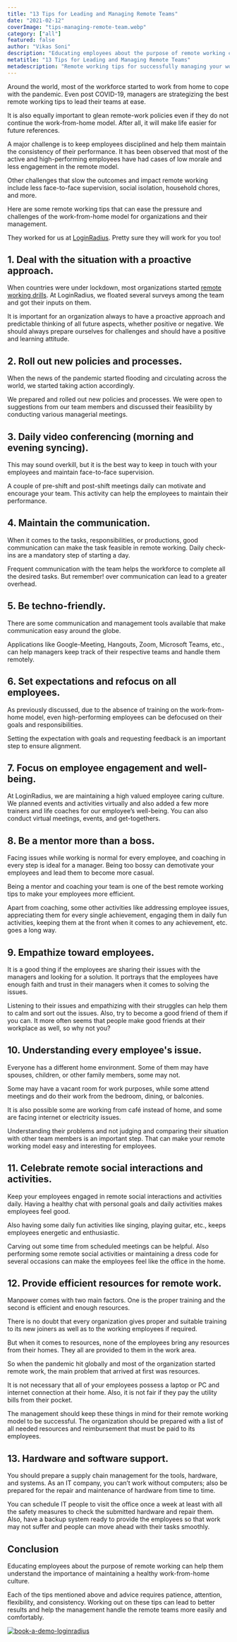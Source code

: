 ```yaml
---
title: "13 Tips for Leading and Managing Remote Teams"
date: "2021-02-12"
coverImage: "tips-managing-remote-team.webp"
category: ["all"]
featured: false
author: "Vikas Soni"
description: "Educating employees about the purpose of remote working can help them understand the importance of maintaining a healthy work-from-home culture. Here are some remote working tips that can ease the pressure and challenges of the work-from-home model for organizations and their management."
metatitle: "13 Tips for Leading and Managing Remote Teams"
metadescription: "Remote working tips for successfully managing your workforce. Learn how to lead and motivate your remote team in 2021 to pull out extraordinary achievements."
---
```


Around the world, most of the workforce started to work from home to cope with the pandemic. Even post COVID-19, managers are strategizing the best remote working tips to lead their teams at ease. 

It is also equally important to glean remote-work policies even if they do not continue the work-from-home model. After all, it will make life easier for future references. 

A major challenge is to keep employees disciplined and help them maintain the consistency of their performance. It has been observed that most of the active and high-performing employees have had cases of low morale and less engagement in the remote model. 

Other challenges that slow the outcomes and impact remote working include less face-to-face supervision, social isolation, household chores, and more. 

Here are some remote working tips that can ease the pressure and challenges of the work-from-home model for organizations and their management. 

They worked for us at [LoginRadius](https://www.loginradius.com/company/). Pretty sure they will work for you too! 


## 1. Deal with the situation with a proactive approach.

When countries were under lockdown, most organizations started [remote working drills](https://www.business-standard.com/article/economy-policy/leading-remotely-lessons-from-the-army-120040200301_1.html). At LoginRadius, we floated several surveys among the team and got their inputs on them. 

It is important for an organization always to have a proactive approach and predictable thinking of all future aspects, whether positive or negative. We should always prepare ourselves for challenges and should have a positive and learning attitude.


## 2. Roll out new policies and processes. 

When the news of the pandemic started flooding and circulating across the world, we started taking action accordingly. 

We prepared and rolled out new policies and processes. We were open to suggestions from our team members and discussed their feasibility by conducting various managerial meetings. 


## 3. Daily video conferencing (morning and evening syncing).

This may sound overkill, but it is the best way to keep in touch with your employees and maintain face-to-face supervision. 

A couple of pre-shift and post-shift meetings daily can motivate and encourage your team. This activity can help the employees to maintain their performance.


## 4. Maintain the communication.

When it comes to the tasks, responsibilities, or productions, good communication can make the task feasible in remote working. Daily check-ins are a mandatory step of starting a day. 

Frequent communication with the team helps the workforce to complete all the desired tasks. But remember! over communication can lead to a greater overhead.


## 5. Be techno-friendly.

There are some communication and management tools available that make communication easy around the globe. 

Applications like Google-Meeting, Hangouts, Zoom, Microsoft Teams, etc., can help managers keep track of their respective teams and handle them remotely.


## 6. Set expectations and refocus on all employees.

As previously discussed, due to the absence of training on the work-from-home model, even high-performing employees can be defocused on their goals and responsibilities. 

Setting the expectation with goals and requesting feedback is an important step to ensure alignment.


## 7. Focus on employee engagement and well-being.

At LoginRadius, we are maintaining a high valued employee caring culture. We planned events and activities virtually and also added a few more trainers and life coaches for our employee’s well-being. You can also conduct virtual meetings, events, and get-togethers.


## 8. Be a mentor more than a boss.

Facing issues while working is normal for every employee, and coaching in every step is ideal for a manager. Being too bossy can demotivate your employees and lead them to become more casual. 

Being a mentor and coaching your team is one of the best remote working tips to make your employees more efficient. 

Apart from coaching, some other activities like addressing employee issues, appreciating them for every single achievement, engaging them in daily fun activities, keeping them at the front when it comes to any achievement, etc. goes a long way.


## 9. Empathize toward employees.

It is a good thing if the employees are sharing their issues with the managers and looking for a solution. It portrays that the employees have enough faith and trust in their managers when it comes to solving the issues. 

Listening to their issues and empathizing with their struggles can help them to calm and sort out the issues. Also, try to become a good friend of them if you can. It more often seems that people make good friends at their workplace as well, so why not you?


## 10. Understanding every employee's issue.

Everyone has a different home environment. Some of them may have spouses, children, or other family members, some may not. 

Some may have a vacant room for work purposes, while some attend meetings and do their work from the bedroom, dining, or balconies. 

It is also possible some are working from café instead of home, and some are facing internet or electricity issues. 

Understanding their problems and not judging and comparing their situation with other team members is an important step. That can make your remote working model easy and interesting for employees.


## 11. Celebrate remote social interactions and activities.

Keep your employees engaged in remote social interactions and activities daily. Having a healthy chat with personal goals and daily activities makes employees feel good. 

Also having some daily fun activities like singing, playing guitar, etc., keeps employees energetic and enthusiastic. 

Carving out some time from scheduled meetings can be helpful. Also performing some remote social activities or maintaining a dress code for several occasions can make the employees feel like the office in the home.


## 12. Provide efficient resources for remote work.

Manpower comes with two main factors. One is the proper training and the second is efficient and enough resources. 

There is no doubt that every organization gives proper and suitable training to its new joiners as well as to the working employees if required. 

But when it comes to resources, none of the employees bring any resources from their homes. They all are provided to them in the work area. 

So when the pandemic hit globally and most of the organization started remote work, the main problem that arrived at first was resources. 

It is not necessary that all of your employees possess a laptop or PC and internet connection at their home. Also, it is not fair if they pay the utility bills from their pocket. 

The management should keep these things in mind for their remote working model to be successful. The organization should be prepared with a list of all needed resources and reimbursement that must be paid to its employees. 


## 13. Hardware and software support. 

You should prepare a supply chain management for the tools, hardware, and systems. As an IT company, you can’t work without computers; also be prepared for the repair and maintenance of hardware from time to time.

You can schedule IT people to visit the office once a week at least with all the safety measures to check the submitted hardware and repair them. Also, have a backup system ready to provide the employees so that work may not suffer and people can move ahead with their tasks smoothly.


## Conclusion

Educating employees about the purpose of remote working can help them understand the importance of maintaining a healthy work-from-home culture. 

Each of the tips mentioned above and advice requires patience, attention, flexibility, and consistency. Working out on these tips can lead to better results and help the management handle the remote teams more easily and comfortably.


[![book-a-demo-loginradius](../../assets/book-a-demo-loginradius.webp)](https://www.loginradius.com/contact-us?utm_source=blog&utm_medium=web&utm_campaign=tips-managing-remote-team)
